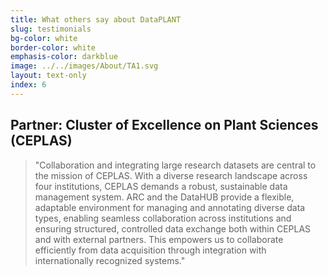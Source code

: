 ```yaml
---
title: What others say about DataPLANT
slug: testimonials
bg-color: white
border-color: white
emphasis-color: darkblue
image: ../../images/About/TA1.svg
layout: text-only
index: 6
---
```


## Partner: Cluster of Excellence on Plant Sciences (CEPLAS)

> "Collaboration and integrating large research datasets are central to the mission of CEPLAS. With a diverse research landscape across four institutions, CEPLAS demands a robust, sustainable data management system. ARC and the DataHUB provide a flexible, adaptable environment for managing and annotating diverse data types, enabling seamless collaboration across institutions and ensuring structured, controlled data exchange both within CEPLAS and with external partners. This empowers us to collaborate efficiently from data acquisition through integration with internationally recognized systems."
